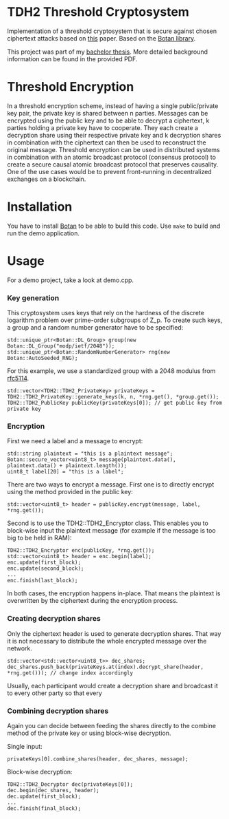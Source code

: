 # TDH2 Threshold Cryptosystem

Implementation of a threshold cryptosystem that is secure against chosen ciphertext attacks based on [this](https://www.shoup.net/papers/thresh1.pdf) paper. Based on the [Botan library](https://github.com/randombit/botan). 

This project was part of my [bachelor thesis](thesis.pdf). More detailed background information can be found in the provided PDF.

# Threshold Encryption
In a threshold encryption scheme, instead of having a single public/private key pair, the private key is shared between n parties. Messages can be encrypted using the public key and to be able to decrypt a ciphertext, k parties holding a private key have to cooperate. They each create a decryption share using their respective private key and k decryption shares in combination with the ciphertext can then be used to reconstruct the original message. 
Threshold encryption can be used in distributed systems in combination with an atomic broadcast protocol (consensus protocol) to create a secure causal atomic broadcast protocol that preserves causality. One of the use cases would be to prevent front-running in decentralized exchanges on a blockchain.

# Installation
You have to install [Botan](https://github.com/randombit/botan) to be able to build this code. Use `make` to build and run the demo application.

# Usage
For a demo project, take a look at demo.cpp.

### Key generation
This cryptosystem uses keys that rely on the hardness of the discrete logarithm problem over prime-order subgroups of Z_p. To create such keys, a group and a random number generator have to be specified:

    std::unique_ptr<Botan::DL_Group> group(new Botan::DL_Group("modp/ietf/2048")); 
    std::unique_ptr<Botan::RandomNumberGenerator> rng(new Botan::AutoSeeded_RNG);

For this example, we use a standardized group with a 2048 modulus from [rfc5114](https://datatracker.ietf.org/doc/html/rfc5114).
    
    std::vector<TDH2::TDH2_PrivateKey> privateKeys = TDH2::TDH2_PrivateKey::generate_keys(k, n, *rng.get(), *group.get());
    TDH2::TDH2_PublicKey publicKey(privateKeys[0]); // get public key from private key

### Encryption
First we need a label and a message to encrypt:

    std::string plaintext = "this is a plaintext message";
    Botan::secure_vector<uint8_t> message(plaintext.data(), plaintext.data() + plaintext.length());
    uint8_t label[20] = "this is a label";

There are two ways to encrypt a message. First one is to directly encrypt using the method provided in the public key:

    std::vector<uint8_t> header = publicKey.encrypt(message, label, *rng.get());

Second is to use the TDH2::TDH2_Encryptor class. This enables you to block-wise input the plaintext message (for example if the message is too big to be held in RAM):

    TDH2::TDH2_Encryptor enc(publicKey, *rng.get());
    std::vector<uint8_t> header = enc.begin(label);
    enc.update(first_block);
    enc.update(second_block);
    ...
    enc.finish(last_block);
    
In both cases, the encryption happens in-place. That means the plaintext is overwritten by the ciphertext during the encryption process.

### Creating decryption shares
Only the ciphertext header is used to generate decryption shares. That way it is not necessary to distribute the whole encrypted message over the network.

    std::vector<std::vector<uint8_t>> dec_shares;
    dec_shares.push_back(privateKeys.at(index).decrypt_share(header, *rng.get())); // change index accordingly

Usually, each participant would create a decryption share and broadcast it to every other party so that every 

### Combining decryption shares
Again you can decide between feeding the shares directly to the combine method of the private key or using block-wise decryption. 

Single input:

    privateKeys[0].combine_shares(header, dec_shares, message);

Block-wise decryption:

    TDH2::TDH2_Decryptor dec(privateKeys[0]);
    dec.begin(dec_shares, header);
    dec.update(first_block);
    ...
    dec.finish(final_block);
